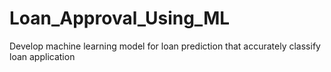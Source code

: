 # Loan_Approval_Using_ML
Develop machine learning model for loan prediction that accurately classify loan application
